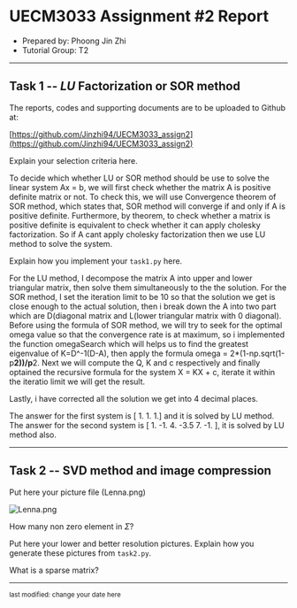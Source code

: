 UECM3033 Assignment #2 Report
========================================================

- Prepared by: Phoong Jin Zhi
- Tutorial Group: T2

--------------------------------------------------------

## Task 1 --  $LU$ Factorization or SOR method

The reports, codes and supporting documents are to be uploaded to Github at: 

[https://github.com/Jinzhi94/UECM3033_assign2](https://github.com/Jinzhi94/UECM3033_assign2)

Explain your selection criteria here.

To decide which whether LU or SOR method should be use to solve the linear system Ax = b,
we will first check whether the matrix A is positive definite matrix or not. To check this,
we will use Convergence theorem of SOR method, which states that, SOR method will converge if
and only if A is positive definite. Furthermore, by theorem, to check whether a matrix is
positive definite is equivalent to check whether it can apply cholesky factorization.
So if A cant apply cholesky factorization then we use LU method to solve the system.

Explain how you implement your `task1.py` here.

For the LU method, I decompose the matrix A into upper and lower triangular matrix, then solve
them simultaneously to the the solution.
For the SOR method, I set the iteration limit to be 10 so that the solution we get is close enough 
to the actual solution, then i break down the A into two part which are D(diagonal matrix and
L(lower triangular matrix with 0 diagonal).
Before using the formula of SOR method, we will try to seek for the optimal omega value so that the
convergence rate is at maximum, so i implemented the function omegaSearch which will helps us to 
find the greatest eigenvalue of K=D^-1(D-A), then apply the formula omega = 2*(1-np.sqrt(1-p**2))/p**2.
Next we will compute the Q, K and c respectively and finally optained the recursive formula for the system
X = KX + c, iterate it within the iteratio limit we will get the result.

Lastly, i have corrected all the solution we get into 4 decimal places.

The answer for the first system is [ 1.  1.  1.] and it is solved by LU method.
The answer for the second system is [ 1.  -1.   4.  -3.5  7.  -1. ], it is solved by LU method also.

---------------------------------------------------------

## Task 2 -- SVD method and image compression

Put here your picture file (Lenna.png)

![Lenna.png](Lenna.png)

How many non zero element in $\Sigma$?

Put here your lower and better resolution pictures. Explain how you generate
these pictures from `task2.py`.

What is a sparse matrix?


-----------------------------------

<sup>last modified: change your date here</sup>
